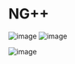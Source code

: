 # NG++

![image](https://github.com/ShawnMcA/NGPlusPlus/assets/56180982/ec7259d6-6959-4e37-a5d0-11ee46fcec87)
![image](https://github.com/ShawnMcA/NGPlusPlus/assets/56180982/ff8c5f5c-689c-42c0-ad64-7d358503bc89)

![image](https://github.com/ShawnMcA/NGPlusPlus/assets/56180982/f1fa72e9-1ccf-4f54-87e1-74e166d40419)

